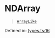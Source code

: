 # NDArray

> [`ArrayLike`](ArrayLike.md)

Defined in:  [types.ts:16](https://github.com/transitive-bullshit/scikit-learn-ts/blob/92ab806/packages/sklearn/src/types.ts#L16)
